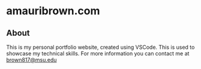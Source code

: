 # amauribrown.com

## About 

This is my personal portfolio website, created using VSCode. This is used to showcase my technical skills. For
more information you can contact me at brown817@msu.edu
